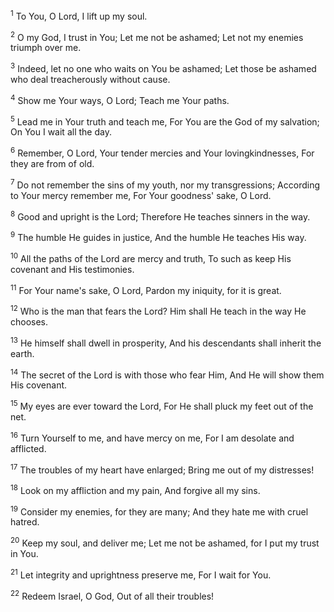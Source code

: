 <sup>1</sup> 
To You, O Lord, I lift up my soul. 

<sup>2</sup> 
O my God, I trust in You; Let me not be ashamed; Let not my enemies triumph over me. 

<sup>3</sup> 
Indeed, let no one who waits on You be ashamed; Let those be ashamed who deal treacherously without cause. 

<sup>4</sup> 
Show me Your ways, O Lord; Teach me Your paths. 

<sup>5</sup> 
Lead me in Your truth and teach me, For You are the God of my salvation; On You I wait all the day. 

<sup>6</sup> 
Remember, O Lord, Your tender mercies and Your lovingkindnesses, For they are from of old. 

<sup>7</sup> 
Do not remember the sins of my youth, nor my transgressions; According to Your mercy remember me, For Your goodness' sake, O Lord. 

<sup>8</sup> 
Good and upright is the Lord; Therefore He teaches sinners in the way. 

<sup>9</sup> 
The humble He guides in justice, And the humble He teaches His way. 

<sup>10</sup> 
All the paths of the Lord are mercy and truth, To such as keep His covenant and His testimonies. 

<sup>11</sup> 
For Your name's sake, O Lord, Pardon my iniquity, for it is great. 

<sup>12</sup> 
Who is the man that fears the Lord? Him shall He teach in the way He chooses. 

<sup>13</sup> 
He himself shall dwell in prosperity, And his descendants shall inherit the earth. 

<sup>14</sup> 
The secret of the Lord is with those who fear Him, And He will show them His covenant. 

<sup>15</sup> 
My eyes are ever toward the Lord, For He shall pluck my feet out of the net. 

<sup>16</sup> 
Turn Yourself to me, and have mercy on me, For I am desolate and afflicted. 

<sup>17</sup> 
The troubles of my heart have enlarged; Bring me out of my distresses! 

<sup>18</sup> 
Look on my affliction and my pain, And forgive all my sins. 

<sup>19</sup> 
Consider my enemies, for they are many; And they hate me with cruel hatred. 

<sup>20</sup> 
Keep my soul, and deliver me; Let me not be ashamed, for I put my trust in You. 

<sup>21</sup> 
Let integrity and uprightness preserve me, For I wait for You. 

<sup>22</sup> 
Redeem Israel, O God, Out of all their troubles!